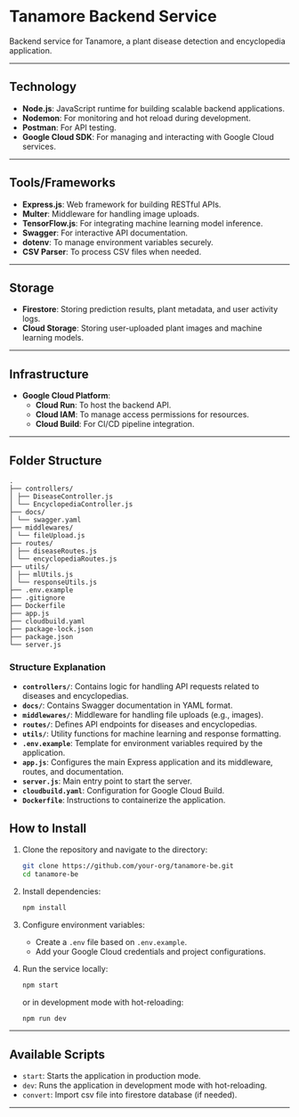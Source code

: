 # Tanamore Backend Service
Backend service for Tanamore, a plant disease detection and encyclopedia application.

---

## **Technology**
- **Node.js**: JavaScript runtime for building scalable backend applications.
- **Nodemon**: For monitoring and hot reload during development.
- **Postman**: For API testing.
- **Google Cloud SDK**: For managing and interacting with Google Cloud services.

---

## **Tools/Frameworks**
- **Express.js**: Web framework for building RESTful APIs.
- **Multer**: Middleware for handling image uploads.
- **TensorFlow.js**: For integrating machine learning model inference.
- **Swagger**: For interactive API documentation.
- **dotenv**: To manage environment variables securely.
- **CSV Parser**: To process CSV files when needed.

---

## **Storage**
- **Firestore**: Storing prediction results, plant metadata, and user activity logs.
- **Cloud Storage**: Storing user-uploaded plant images and machine learning models.

---

## **Infrastructure**
- **Google Cloud Platform**:
  - **Cloud Run**: To host the backend API.
  - **Cloud IAM**: To manage access permissions for resources.
  - **Cloud Build**: For CI/CD pipeline integration.

---

## Folder Structure
```
. 
├── controllers/ 
│ ├── DiseaseController.js 
│ └── EncyclopediaController.js 
├── docs/ 
│ └── swagger.yaml 
├── middlewares/ 
│ └── fileUpload.js 
├── routes/ 
│ ├── diseaseRoutes.js 
│ └── encyclopediaRoutes.js 
├── utils/ 
│ ├── mlUtils.js 
│ └── responseUtils.js 
├── .env.example 
├── .gitignore 
├── Dockerfile 
├── app.js 
├── cloudbuild.yaml 
├── package-lock.json 
├── package.json 
└── server.js
```

### Structure Explanation
- **`controllers/`**: Contains logic for handling API requests related to diseases and encyclopedias.
- **`docs/`**: Contains Swagger documentation in YAML format.
- **`middlewares/`**: Middleware for handling file uploads (e.g., images).
- **`routes/`**: Defines API endpoints for diseases and encyclopedias.
- **`utils/`**: Utility functions for machine learning and response formatting.
- **`.env.example`**: Template for environment variables required by the application.  
- **`app.js`**: Configures the main Express application and its middleware, routes, and documentation.  
- **`server.js`**: Main entry point to start the server.
- **`cloudbuild.yaml`**: Configuration for Google Cloud Build.
- **`Dockerfile`**: Instructions to containerize the application.

## **How to Install**
1. Clone the repository and navigate to the directory:
    ```bash
    git clone https://github.com/your-org/tanamore-be.git
    cd tanamore-be
    ```

2. Install dependencies:
    ```bash
    npm install
    ```

3. Configure environment variables:
    - Create a `.env` file based on `.env.example`.
    - Add your Google Cloud credentials and project configurations.

4. Run the service locally:
    ```bash
    npm start
    ```
    or in development mode with hot-reloading:
    ```bash
    npm run dev
    ```

---

## **Available Scripts**
- `start`: Starts the application in production mode.
- `dev`: Runs the application in development mode with hot-reloading.
- `convert`: Import csv file into firestore database (if needed). 

---


